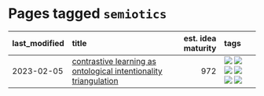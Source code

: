 # Pages tagged `semiotics`

|last_modified|title|est. idea maturity|tags
|:---|:---|---:|:---|
|2023-02-05|[contrastive learning as ontological intentionality triangulation](../contrastive_learning_as_ontological_intentionality_triangulation.md)|972|[![](https://img.shields.io/badge/tag-meta-9c3a4a)](../tags/meta.md) [![](https://img.shields.io/badge/tag-philosophy-96bcc)](../tags/philosophy.md) [![](https://img.shields.io/badge/tag-semiotics-e54ba1)](../tags/semiotics.md) [![](https://img.shields.io/badge/tag-synesthesia-426a5f)](../tags/synesthesia.md) [![](https://img.shields.io/badge/tag-theory-e3b2c7)](../tags/theory.md) [![](https://img.shields.io/badge/tag-wip-12f6d5)](../tags/wip.md)|